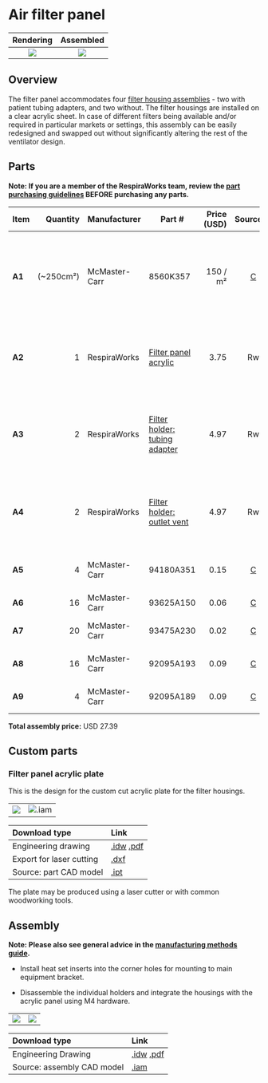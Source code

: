 # Air filter panel

| Rendering | Assembled |
:------------------:|:-----------------:|
| ![](images/rendering.jpg)  | ![](images/panel2.jpg)  |

## Overview

The filter panel accommodates four [filter housing assemblies](filter_holder) - two with patient tubing adapters,
and two without. The filter housings are installed on a clear acrylic sheet. In case of different filters being
available and/or required in particular markets or settings, this assembly can be easily redesigned and
swapped out without significantly altering the rest of the ventilator design.



## Parts

**Note: If you are a member of the RespiraWorks team, review the [part purchasing guidelines][ppg]
BEFORE purchasing any parts.**

[ppg]: ../../purchasing_guidelines.md

| Item | Quantity | Manufacturer  | Part #                                | Price (USD) | Sources[*][ppg]| Notes |
| ---- |---------:| ------------- | ------------------------------------- | -----------:|:--------------:|:------|
|**A1**|(~250cm²) | McMaster-Carr | 8560K357                              | 150 / m²    | [C][a1mcmc]    | 1/4" (6.35mm) thick clear acrylic sheet, to make `[A2]` below |
|**A2**| 1        | RespiraWorks  | [Filter panel acrylic][a2rw]          | 3.75        | Rw             | Lower acrylic face panel, cut from acrylic `[A1]`  |
|**A3**| 2        | RespiraWorks  | [Filter holder: tubing adapter][a3rw] | 4.97        | Rw             | Filter housing assembly, variant with patient tubing adapter |
|**A4**| 2        | RespiraWorks  | [Filter holder: outlet vent][a4rw]    | 4.97        | Rw             | Filter housing assembly, variant with outlet vent |
|**A5**| 4        | McMaster-Carr | 94180A351                             | 0.15        | [C][a5mcmc]    | Heat-set inserts for m4 screws |
|**A6**| 16       | McMaster-Carr | 93625A150                             | 0.06        | [C][a6mcmc]    | M4 lock nut |
|**A7**| 20       | McMaster-Carr | 93475A230                             | 0.02        | [C][a7mcmc]    | M4 washer, 9mm OD |
|**A8**| 16       | McMaster-Carr | 92095A193                             | 0.09        | [C][a8mcmc]    | M4 screw, 14mm |
|**A9**| 4        | McMaster-Carr | 92095A189                             | 0.09        | [C][a9mcmc]    | M4 screw, 8mm |

**Total assembly price:** USD 27.39

[a1mcmc]:  https://www.mcmaster.com/8560K357/
[a2rw]: #custom-parts
[a3rw]: filter_holder
[a4rw]: filter_holder
[a5mcmc]: https://www.mcmaster.com/94180A351/
[a6mcmc]: https://www.mcmaster.com/93625A150/
[a7mcmc]: https://www.mcmaster.com/93475A230/
[a8mcmc]: https://www.mcmaster.com/92095A193/
[a9mcmc]: https://www.mcmaster.com/92095A189/

## Custom parts

### Filter panel acrylic plate

This is the design for the custom cut acrylic plate for the filter housings.

|                       |                       |
|-----------------------|-----------------------|
| [![](images/filter_panel_acrylic.jpg)](exports/filter_panel_acrylic_plate.pdf) | ![.iam](images/filter_panel_acrylic_rendering.jpg) |

| Download type | Link   |
|:--------------|:-------|
| Engineering drawing      | [.idw](filter_panel_acrylic_plate.idw) [.pdf](exports/filter_panel_acrylic_plate.pdf)|
| Export for laser cutting | [.dxf](exports/filter_panel_acrylic_plate.dxf) |
| Source: part CAD model   | [.ipt](filter_panel_acrylic_plate.ipt) |

The plate may be produced using a laser cutter or with common woodworking tools.


## Assembly

**Note: Please also see general advice in the [manufacturing methods guide](../../methods).**

* Install heat set inserts into the corner holes for mounting to main equipment bracket.

* Disassemble the individual holders and integrate the housings with the acrylic panel using M4 hardware.

|                       |                       |
|-----------------------|-----------------------|
| [![](images/filter_panel_assembly.jpg)](exports/filter_panel_assembly.pdf) | ![](images/panel1.jpg) |

| Download type | Link   |
|:--------------|:-------|
|Engineering Drawing        | [.idw](filter_panel_assembly.idw) [.pdf](exports/filter_panel_assembly.pdf) |
|Source: assembly CAD model | [.iam](filter_panel_assembly.iam) |
